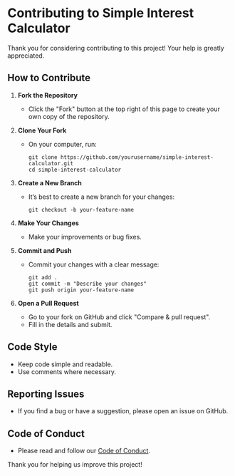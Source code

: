 # Contributing to Simple Interest Calculator

Thank you for considering contributing to this project! Your help is greatly appreciated.

## How to Contribute

1. **Fork the Repository**
   - Click the "Fork" button at the top right of this page to create your own copy of the repository.

2. **Clone Your Fork**
   - On your computer, run:
     ```
     git clone https://github.com/yourusername/simple-interest-calculator.git
     cd simple-interest-calculator
     ```

3. **Create a New Branch**
   - It’s best to create a new branch for your changes:
     ```
     git checkout -b your-feature-name
     ```

4. **Make Your Changes**
   - Make your improvements or bug fixes.

5. **Commit and Push**
   - Commit your changes with a clear message:
     ```
     git add .
     git commit -m "Describe your changes"
     git push origin your-feature-name
     ```

6. **Open a Pull Request**
   - Go to your fork on GitHub and click "Compare & pull request".
   - Fill in the details and submit.

## Code Style

- Keep code simple and readable.
- Use comments where necessary.

## Reporting Issues

- If you find a bug or have a suggestion, please open an issue on GitHub.

## Code of Conduct

- Please read and follow our [Code of Conduct](CODE_OF_CONDUCT.md).

Thank you for helping us improve this project!
